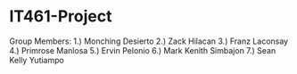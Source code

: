 # IT461-Project

Group Members:
1.) Monching Desierto
2.) Zack Hilacan
3.) Franz Laconsay
4.) Primrose Manlosa
5.) Ervin Pelonio 
6.) Mark Kenith Simbajon
7.) Sean Kelly Yutiampo

